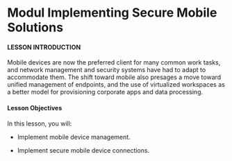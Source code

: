 # Modul Implementing Secure Mobile Solutions

#### LESSON INTRODUCTION

Mobile devices are now the preferred client for many common work tasks, and network management and security systems have had to adapt to accommodate them. The shift toward mobile also presages a move toward unified management of endpoints, and the use of virtualized workspaces as a better model for provisioning corporate apps and data processing.

#### Lesson Objectives

In this lesson, you will:

-   Implement mobile device management.
  
-   Implement secure mobile device connections.
